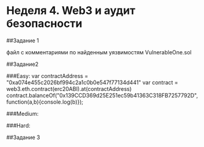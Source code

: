 # Неделя 4. Web3 и аудит безопасности

##Задание 1

файл с комментариями по найденным уязвимостям VulnerableOne.sol

##Задание2

###Easy:
var contractAddress = "0xa074e455c2026bf994c2a1c0b0e547f77134d441"
var contract = web3.eth.contract(erc20ABI).at(contractAddress)
contract.balanceOf("0x139CCD369d25E251ec59b41363C318FB7257792D", function(a,b){console.log(b)});

###Medium:

###Hard:

##Задание 3